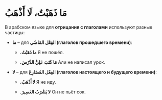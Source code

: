 ﻿#  مَا ذَهَبْتُ، لَا أَذْهَبُ

В арабском языке для **отрицания с глаголами** используют разные частицы:

-  **ما** – для **الفِعْل المَاضُي (глаголов прошедшего времени)**:
    
    -   **.ما ذَهَبْتُ**
    Я не пошёл.
        
    -   **.مَا كَتَبَ عَلِيٌّ الدَّرْسَ**
    Али не написал урок.
        
-  **لا** – для **الفِعْل المُضَارِعُ (глаголов настоящего и будущего времени)**:
    
    -   **.لا أَذْهَبُ**
    Я не иду.
        
    -   **.لا يَشْرَبُ العَصِيرَ**
    Он не пьёт сок.
